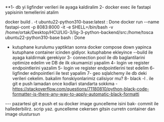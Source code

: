 \*\*1- db yi ligfinder verileri ile ayaga kaldiralim
2- docker exec ile fastapi yapisinin temellerini atalim

docker build . -t ubuntu22-python310-base:latest : Done
docker run --name fastapi-cont -p 8083:8000 -it -e SHELL=/bin/bash -v /home/ortak/Desktop/HCU/LIG-3/lig-3-python-backend/src:/home/tosca ubuntu22-python310-base bash : Done

- kutuphane kurulumu yaptiktan sonra docker compose down yapinca kutuphane container icinden gidiyor. kutuphabne ekleyince --build ile ayaga kaldirmak gerekiyor
  3- connection pool ile db baglantilarini optimize edelim ve DB de ilk okumamizi yapalim
  4- login ve register endpointlerini yazalim
  5- login ve register endpointlerini test edelim
  6- ligfinder ednpointleri ile test yapalim
  7- geo sqlalchemy ile db deki verileri cekelim. bakalim fonskiyonlarimiz calisiyor mu?
  8- black -l . ile git e push lamadan once kodlari standarta sokkma - https://stackoverflow.com/questions/71180810/python-black-code-formatter-is-there-any-way-to-apply-automatic-black-formatti

--- pazartesi
git e push et
su docker image guncelleme isini bak- commit ile hallederbilirz. scrip yaz. guncelleme cekersen gitsin curretn container dan image olustursun

